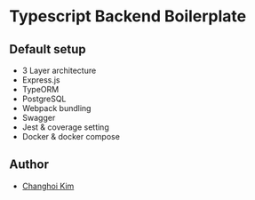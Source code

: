 # Typescript Backend Boilerplate

## Default setup

- 3 Layer architecture
- Express.js
- TypeORM
- PostgreSQL
- Webpack bundling
- Swagger
- Jest & coverage setting
- Docker & docker compose

## Author

- [Changhoi Kim](https://github.com/changhoi)
